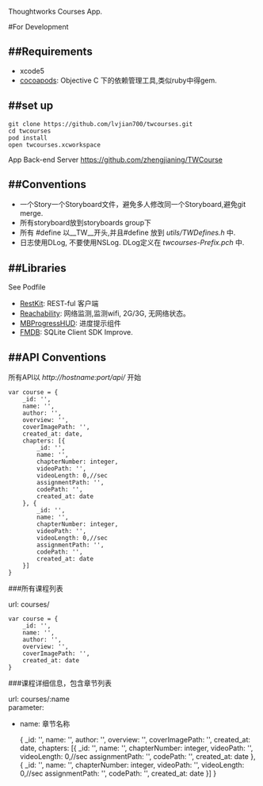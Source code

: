 Thoughtworks Courses App.	

#For Development

##Requirements
---

* xcode5 
* [cocoapods](http://beta.cocoapods.org/?q=MBpro): Objective C 下的依赖管理工具,类似ruby中得gem. 

##set up
---

	git clone https://github.com/lvjian700/twcourses.git
	cd twcourses
	pod install
	open twcourses.xcworkspace

App Back-end Server	
<https://github.com/zhengjianing/TWCourse>

##Conventions
---

* 一个Story一个Storyboard文件，避免多人修改同一个Storyboard,避免git merge. 
* 所有storyboard放到storyboards group下
* 所有 #define 以__TW__开头,并且#define 放到 _utils/TWDefines.h_ 中.
* 日志使用DLog, 不要使用NSLog. DLog定义在 _twcourses-Prefix.pch_ 中.

##Libraries
---

See Podfile

* [RestKit](https://github.com/RestKit/RestKit): REST-ful 客户端
* [Reachability](https://github.com/tonymillion/Reachability): 网络监测,监测wifi, 2G/3G, 无网络状态。 
* [MBProgressHUD](https://github.com/jdg/MBProgressHUD): 进度提示组件
* [FMDB](https://github.com/ccgus/fmdb): SQLite Client SDK Improve.

##API Conventions
---

所有API以 _http://hostname:port/api/_ 开始

	var course = {
		_id: '',
		name: '',
		author: '',
		overview: '',
		coverImagePath: '',
		created_at: date,
		chapters: [{
			_id: '',
			name: '',
			chapterNumber: integer,
			videoPath: '',
			videoLength: 0,//sec
			assignmentPath: '',
			codePath: '',
			created_at: date
		}, {
			_id: '',
			name: '',
			chapterNumber: integer,
			videoPath: '',
			videoLength: 0,//sec
			assignmentPath: '',
			codePath: '',
			created_at: date
		}]
	}
	

###所有课程列表

url: courses/	

	var course = {
		_id: '',
		name: '',
		author: '',
		overview: '',
		coverImagePath: '',
		created_at: date
	}

###课程详细信息，包含章节列表

url: courses/:name  
parameter:	
* name: 章节名称		 

	{
		_id: '',
		name: '',
		author: '',
		overview: '',
		coverImagePath: '',
		created_at: date,
		chapters: [{
			_id: '',
			name: '',
			chapterNumber: integer,
			videoPath: '',
			videoLength: 0,//sec
			assignmentPath: '',
			codePath: '',
			created_at: date
		}, {
			_id: '',
			name: '',
			chapterNumber: integer,
			videoPath: '',
			videoLength: 0,//sec
			assignmentPath: '',
			codePath: '',
			created_at: date
		}]
	}	



	



